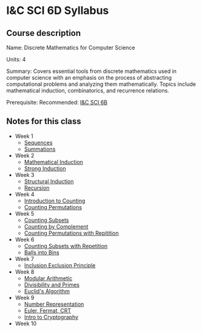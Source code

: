 # I&C SCI 6D Syllabus

## Course description

Name: Discrete Mathematics for Computer Science

Units: 4

Summary: Covers essential tools from discrete mathematics used in computer science with an emphasis on the process of abstracting computational problems and analyzing them mathematically. Topics include mathematical induction, combinatorics, and recurrence relations.

Prerequisite: Recommended: [I&C SCI 6B](../../summer-2020/ics-6b/syllabus.md)

## Notes for this class

- Week 1
    - [Sequences](./week1/sequences.md)
    - [Summations](./week1/summations.md)
- Week 2
    - [Mathematical Induction](./week2/math-induction.md)
    - [Strong Induction](./week2/strong-induction.md)
- Week 3
    - [Structural Induction](./week3/structural-induction.md)
    - [Recursion](./week3/recursion.md)
- Week 4
    - [Introduction to Counting](./week4/intro-to-counting.md)
    - [Counting Permutations](./week4/counting-permutations.md)
- Week 5
    - [Counting Subsets](./week5/counting-subsets.md)
    - [Counting by Complement](./week5/counting-by-complement.md)
    - [Counting Permutations with Repitition](./week5/counting-permutations-with-repitition.md)
- Week 6
    - [Counting Subsets with Repetition](./week6/counting-subsets-with-repetition.md)
    - [Balls into Bins](./week6/balls-into-bins.md)
- Week 7
    - [Inclusion Exclusion Principle](./week7/inclusion-exclusion-principle.md)
- Week 8
    - [Modular Arithmetic](./week8/modular-arithmetic.md)
    - [Divisibility and Primes](./week8/divisibility-and-primes.md)
    - [Euclid's Algorithm](./week8/euclids-algorithm.md)
- Week 9
    - [Number Representation](./week9/number-representation.md)
    - [Euler, Fermat, CRT](./week9/eulers-fermat-and-crt.md)
    - [Intro to Cryptography](./week9/intro-to-cryptography.md)
- Week 10

